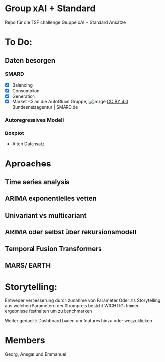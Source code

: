 Group xAI + Standard
======
Repo für die TSF challenge Gruppe xAI + Standard Ansätze
# To Do:
## Daten besorgen
### SMARD
- [x] Balancing
- [x] Consumption
- [x] Generation
- [x] Market
<3 an die AutoGluon Gruppe, ![image](https://github.com/user-attachments/assets/9c43a4d4-4bff-415f-a3f7-22dc5c4e2afe) [CC BY 4.0](https://creativecommons.org/licenses/by/4.0/) Bundesnetzagentur | SMARD.de

### Autoregressives Modell
### Boxplot
- Alten Datensatz
# Aproaches
## Time series analysis
## ARIMA exponentielles vetten
## Univariant vs multicariant 
## ARIMA oder selbst über rekursionsmodell 
## Temporal Fusion Transformers
## MARS/ EARTH

# Storytelling:
Entweder verbesserung durch zunahme von Parameter
Oder als Storytelling aus welchen Parametern der Strompreis besteht
WICHTIG: Immer ergebnisse festhalten um zu benchmarken

Weiter gedacht: Dashboard bauen um features hinzu oder wegzuklicken
# Members
Georg, Ansgar und Emmanuel
